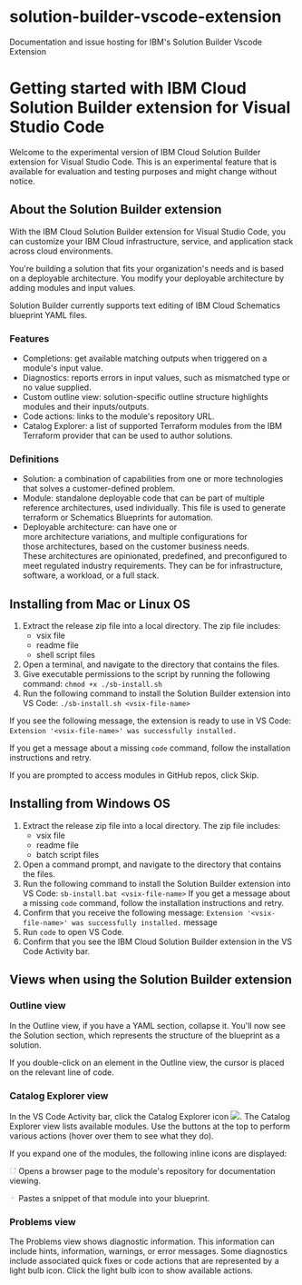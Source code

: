 # solution-builder-vscode-extension
Documentation and issue hosting for IBM's Solution Builder Vscode Extension
# Getting started with IBM Cloud Solution Builder extension for Visual Studio Code

Welcome to the experimental version of IBM Cloud Solution Builder extension for Visual Studio Code. This is an experimental feature that is available for evaluation and testing purposes and might change without notice.

## About the Solution Builder extension

With the IBM Cloud Solution Builder extension for Visual Studio Code, you can customize your IBM Cloud infrastructure, service, and application stack across cloud environments.

You're building a solution that fits your organization's needs and is based on a deployable architecture. You modify your deployable architecture by adding modules and input values.

Solution Builder currently supports text editing of IBM Cloud Schematics blueprint YAML files.

### Features

- Completions: get available matching outputs when triggered on a module's input value.
- Diagnostics: reports errors in input values, such as mismatched type or no value supplied.
- Custom outline view: solution-specific outline structure highlights modules and their inputs/outputs.
- Code actions: links to the module's repository URL.
- Catalog Explorer: a list of supported Terraform modules from the IBM Terraform provider that can be used to author solutions.

### Definitions

- Solution: a combination of capabilities from one or more technologies that solves a customer-defined problem.
- Module: standalone deployable code that can be part of multiple reference architectures, used individually. This file is used to generate terraform or Schematics Blueprints for automation.
- Deployable architecture: can have one or more architecture variations, and multiple configurations for those architectures, based on the customer business needs. These architectures are opinionated, predefined, and preconfigured to meet regulated industry requirements. They can be for infrastructure, software, a workload, or a full stack.

## Installing from Mac or Linux OS

1. Extract the release zip file into a local directory. The zip file includes:
   - vsix file
   - readme file
   - shell script files
2. Open a terminal, and navigate to the directory that contains the files.
3. Give executable permissions to the script by running the following command:
   `chmod +x ./sb-install.sh`
4. Run the following command to install the Solution Builder extension into VS Code:
   `./sb-install.sh <vsix-file-name>`

If you see the following message, the extension is ready to use in VS Code: `Extension '<vsix-file-name>' was successfully installed.`

If you get a message about a missing `code` command, follow the installation instructions and retry.

If you are prompted to access modules in GitHub repos, click Skip.

## Installing from Windows OS

1. Extract the release zip file into a local directory. The zip file includes:
   - vsix file
   - readme file
   - batch script files
2. Open a command prompt, and navigate to the directory that contains the files.
3. Run the following command to install the Solution Builder extension into VS Code:
   `sb-install.bat <vsix-file-name>`
   If you get a message about a missing `code` command, follow the installation instructions and retry.
4. Confirm that you receive the following message: `Extension '<vsix-file-name>' was successfully installed.` message
5. Run `code` to open VS Code.
6. Confirm that you see the IBM Cloud Solution Builder extension in the VS Code Activity bar.

## Views when using the Solution Builder extension

### Outline view

In the Outline view, if you have a YAML section, collapse it. You'll now see the Solution section, which represents the structure of the blueprint as a solution.

If you double-click on an element in the Outline view, the cursor is placed on the relevant line of code.

### Catalog Explorer view

In the VS Code Activity bar, click the Catalog Explorer icon [<img src="https://github.com/ibm/solution-builder-vscode-extension/blob/main/resources/dep.svg" height="12"/>](https://github.com/ibm/solution-builder-vscode-extension/blob/main/resources/dep.svg). The Catalog Explorer view lists available modules. Use the buttons at the top to perform various actions (hover over them to see what they do).

If you expand one of the modules, the following inline icons are displayed:

[<img src="https://github.com/ibm/solution-builder-vscode-extension/blob/main/resources/dark/launch_dk.png" height="12"/>](https://github.com/ibm/solution-builder-vscode-extension/blob/main/resources/dark/launch_dk.png) Opens a browser page to the module's repository for documentation viewing.

[<img src="https://github.com/ibm/solution-builder-vscode-extension/blob/main/resources/dark/add.png" height="12"/>](https://github.com/ibm/solution-builder-vscode-extension/blob/main/resources/dark/add.png) Pastes a snippet of that module into your blueprint.

### Problems view

The Problems view shows diagnostic information. This information can include hints, information, warnings, or error messages. Some diagnostics include associated quick fixes or code actions that are represented by a light bulb icon. Click the light bulb icon to show available actions.

